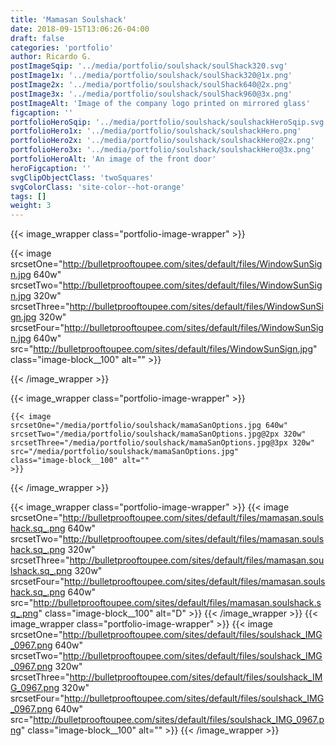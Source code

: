 ```yaml
---
title: 'Mamasan Soulshack'
date: 2018-09-15T13:06:26-04:00
draft: false
categories: 'portfolio'
author: Ricardo G.
postImageSqip: '../media/portfolio/soulshack/soulShack320.svg'
postImage1x: '../media/portfolio/soulshack/soulShack320@1x.png'
postImage2x: '../media/portfolio/soulshack/soulShack640@2x.png'
postImage3x: '../media/portfolio/soulshack/soulShack960@3x.png'
postImageAlt: 'Image of the company logo printed on mirrored glass'
figcaption: ''
portfolioHeroSqip: '../media/portfolio/soulshack/soulshackHeroSqip.svg'
portfolioHero1x: '../media/portfolio/soulshack/soulshackHero.png'
portfolioHero2x: '../media/portfolio/soulshack/soulshackHero@2x.png'
portfolioHero3x: '../media/portfolio/soulshack/soulshackHero@3x.png'
portfolioHeroAlt: 'An image of the front door'
heroFigcaption: ''
svgClipObjectClass: 'twoSquares'
svgColorClass: 'site-color--hot-orange'
tags: []
weight: 3
---
```


{{< image_wrapper class="portfolio-image-wrapper" >}}

{{< image
    srcsetOne="http://bulletprooftoupee.com/sites/default/files/WindowSunSign.jpg 640w"
    srcsetTwo="http://bulletprooftoupee.com/sites/default/files/WindowSunSign.jpg 320w"
    srcsetThree="http://bulletprooftoupee.com/sites/default/files/WindowSunSign.jpg 320w"
    srcsetFour="http://bulletprooftoupee.com/sites/default/files/WindowSunSign.jpg 640w" 
    src="http://bulletprooftoupee.com/sites/default/files/WindowSunSign.jpg"
    class="image-block__100"
    alt=""
    >}}

{{< /image_wrapper >}}

{{< image_wrapper class="portfolio-image-wrapper" >}}

    {{< image
    srcsetOne="/media/portfolio/soulshack/mamaSanOptions.jpg 640w"
    srcsetTwo="/media/portfolio/soulshack/mamaSanOptions.jpg@2px 320w"
    srcsetThree="/media/portfolio/soulshack/mamaSanOptions.jpg@3px 320w"
    src="/media/portfolio/soulshack/mamaSanOptions.jpg"
    class="image-block__100" alt=""
    >}}

{{< /image_wrapper >}}

{{< image_wrapper class="portfolio-image-wrapper" >}}
{{< image srcsetOne="http://bulletprooftoupee.com/sites/default/files/mamasan.soulshack.sq_.png 640w" srcsetTwo="http://bulletprooftoupee.com/sites/default/files/mamasan.soulshack.sq_.png 320w" srcsetThree="http://bulletprooftoupee.com/sites/default/files/mamasan.soulshack.sq_.png 320w" srcsetFour="http://bulletprooftoupee.com/sites/default/files/mamasan.soulshack.sq_.png 640w" src="http://bulletprooftoupee.com/sites/default/files/mamasan.soulshack.sq_.png" class="image-block__100" alt="D" >}}
{{< /image_wrapper >}}
{{< image_wrapper class="portfolio-image-wrapper" >}}
{{< image srcsetOne="http://bulletprooftoupee.com/sites/default/files/soulshack_IMG_0967.png 640w" srcsetTwo="http://bulletprooftoupee.com/sites/default/files/soulshack_IMG_0967.png 320w" srcsetThree="http://bulletprooftoupee.com/sites/default/files/soulshack_IMG_0967.png 320w" srcsetFour="http://bulletprooftoupee.com/sites/default/files/soulshack_IMG_0967.png 640w" src="http://bulletprooftoupee.com/sites/default/files/soulshack_IMG_0967.png" class="image-block__100" alt="" >}}
{{< /image_wrapper >}}
